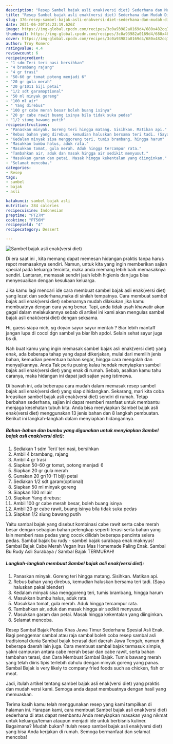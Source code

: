 ```yaml
---
description: "Resep Sambel bajak asli enak(versi diet) Sederhana dan Mudah Dibuat"
title: "Resep Sambel bajak asli enak(versi diet) Sederhana dan Mudah Dibuat"
slug: 376-resep-sambel-bajak-asli-enakversi-diet-sederhana-dan-mudah-dibuat
date: 2021-06-20T14:23:19.626Z
image: https://img-global.cpcdn.com/recipes/3c0a93982a0169d4/680x482cq70/sambel-bajak-asli-enakversi-diet-foto-resep-utama.jpg
thumbnail: https://img-global.cpcdn.com/recipes/3c0a93982a0169d4/680x482cq70/sambel-bajak-asli-enakversi-diet-foto-resep-utama.jpg
cover: https://img-global.cpcdn.com/recipes/3c0a93982a0169d4/680x482cq70/sambel-bajak-asli-enakversi-diet-foto-resep-utama.jpg
author: Troy Romero
ratingvalue: 4.4
reviewcount: 6
recipeingredient:
- "1 sdm Teri teri nasi bersihkan"
- "4 brambang rajang"
- "4 gr trasi"
- "50-60 gr tomat potong menjadi 6"
- "20 gr gula merah"
- "20 gr1011 biji petai"
- "1/2 sdt garamoptional"
- "50 ml minyak goreng"
- "100 ml air"
- " Yang direbus"
- "100 gr cabe merah besar boleh buang isinya"
- "20 gr cabe rawit buang isinya bila tidak suka pedas"
- "1/2 siung bawang putih"
recipeinstructions:
- "Panaskan minyak. Goreng teri hingga matang. Sisihkan. Matikan api."
- "Rebus bahan yang direbus, kemudian haluskan bersama teri tadi. (Saya haluskan pakai blender)"
- "Kedalam minyak sisa menggoreng teri, tumis brambang, hingga harum"
- "Masukkan bumbu halus, aduk rata."
- "Masukkan tomat, gula merah. Aduk hingga tercampur rata."
- "Tambahkan air, aduk dan masak hingga air sedikit menyusut."
- "Masukkan garam dan petai. Masak hingga kekentalan yang diinginkan."
- "Selamat mencoba."
categories:
- Resep
tags:
- sambel
- bajak
- asli

katakunci: sambel bajak asli 
nutrition: 284 calories
recipecuisine: Indonesian
preptime: "PT27M"
cooktime: "PT56M"
recipeyield: "4"
recipecategory: Dessert

---
```



![Sambel bajak asli enak(versi diet)](https://img-global.cpcdn.com/recipes/3c0a93982a0169d4/680x482cq70/sambel-bajak-asli-enakversi-diet-foto-resep-utama.jpg)

Di era  saat ini , kita memang dapat memesan hidangan praktis tanpa harus repot memasaknya sendiri. Namun, untuk kita yang ingin memberikan sajian special pada keluarga tercinta, maka anda memang lebih baik memasaknya sendiri. Lantaran, memasak sendiri jauh lebih higienis dan juga bisa menyesuaikan dengan kesukaan keluarga.

Jika kamu lagi mencari ide cara membuat sambel bajak asli enak(versi diet) yang lezat dan sederhana,maka di sinilah tempatnya. Cara membuat sambel bajak asli enak(versi diet)  sebenarnya mudah dilakukan jika kamu membuatnya dengan cara yang benar. Tapi, anda tidak usah khawatir akan gagal dalam melakukannya 
sebab di artikel ini kami akan mengulas sambel bajak asli enak(versi diet) dengan seksama.  

Hi, gaess siapa nich, yg doyan sayur sayur mentah ? Biar lebih mantaff jangan lupa di cocol dgn sambel ya biar lbh apdol. Selain sehat sayur juga bs di.

Nah buat kamu yang ingin memasak sambel bajak asli enak(versi diet) yang enak, ada beberapa tahap yang dapat dikerjakan, mulai dari memilih jenis bahan, kemudian penentuan bahan segar, hingga cara mengolah dan menyajikannya. Anda Tak perlu pusing kalau hendak menyiapkan sambel bajak asli enak(versi diet) yang enak di rumah. Sebab, asalkan kamu  tahu caranya, maka hidangan ini dapat jadi sajian yang istimewa.

Di bawah ini, ada beberapa cara mudah dalam memasak resep sambel bajak asli enak(versi diet) yang siap dihidangkan. Sekarang, mari kita coba kreasikan sambel bajak asli enak(versi diet) sendiri di rumah. Tetap berbahan sederhana, sajian ini dapat memberi manfaat untuk membantu menjaga kesehatan tubuh kita. Anda bisa menyiapkan Sambel bajak asli enak(versi diet) menggunakan 13 jenis bahan dan 8 langkah pembuatan. Berikut ini langkah-langkah dalam menyiapkan hidangannya.

<!--inarticleads1-->

##### Bahan-bahan dan bumbu yang digunakan untuk menyiapkan Sambel bajak asli enak(versi diet):

1. Sediakan 1 sdm Teri/ teri nasi, bersihkan
1. Ambil 4 brambang, rajang
1. Ambil 4 gr trasi
1. Siapkan 50-60 gr tomat, potong menjadi 6
1. Siapkan 20 gr gula merah
1. Gunakan 20 gr(10-11 biji) petai
1. Sediakan 1/2 sdt garam(optional)
1. Siapkan 50 ml minyak goreng
1. Siapkan 100 ml air
1. Siapkan  Yang direbus:
1. Ambil 100 gr cabe merah besar, boleh buang isinya
1. Ambil 20 gr cabe rawit, buang isinya bila tidak suka pedas
1. Siapkan 1/2 siung bawang putih


Yaitu sambal bajak yang disebut kombinasi cabe rawit serta cabe merah besar dengan sebagian bahan pelengkap seperti terasi serta bahan yang lain memberi rasa pedas yang cocok dilidah beberapa pencinta selera pedas. Sambal bajak bu rudy - sambel bajak surabaya enak maknyus! Sambal Bajak Cabe Merah Vegan Irus Mas Homemade Paling Enak. Sambal Bu Rudy Asli Surabaya / Sambal Bajak TERMURAH! 

<!--inarticleads2-->

##### Langkah-langkah membuat Sambel bajak asli enak(versi diet):

1. Panaskan minyak. Goreng teri hingga matang. Sisihkan. Matikan api.
1. Rebus bahan yang direbus, kemudian haluskan bersama teri tadi. (Saya haluskan pakai blender)
1. Kedalam minyak sisa menggoreng teri, tumis brambang, hingga harum
1. Masukkan bumbu halus, aduk rata.
1. Masukkan tomat, gula merah. Aduk hingga tercampur rata.
1. Tambahkan air, aduk dan masak hingga air sedikit menyusut.
1. Masukkan garam dan petai. Masak hingga kekentalan yang diinginkan.
1. Selamat mencoba.


Resep Sambal Bajak Pedas Khas Jawa Timur Sederhana Spesial Asli Enak. Bagi penggemar sambal atau raja sambal boleh coba resep sambal asli tradisional dunia Sambal bajak berasal dari daerah Jawa Tengah, namun di beberapa daerah lain juga. Cara membuat sambal bajak termasuk simple, yakni campuran antara cabe merah besar dan cabe rawit, serta bahan tambahan terasi, dan Cara Membuat Sambal Bajak. Tumis bawang merah yang telah diiris tipis terlebih dahulu dengan minyak goreng yang panas. Sambal Bajak is very likely to company fried foods such as chicken, fish or meat. 

Jadi, itulah artikel tentang  sambel bajak asli enak(versi diet)  yang praktis dan mudah versi kami. Semoga anda dapat membuatnya dengan hasil yang memuaskan. 

Terima kasih kamu telah menggunakan resep yang kami tampilkan di halaman ini. Harapan kami, cara membuat  Sambel bajak asli enak(versi diet) sederhana di atas dapat membantu Anda menyiapkan masakan yang nikmat untuk keluarga/teman ataupun menjadi ide untuk berbisnis kuliner. Bagaimana? Mudah bukan? Itulah resep sambel bajak asli enak(versi diet) yang bisa Anda kerjakan di rumah. Semoga bermanfaat dan selamat mencoba!

